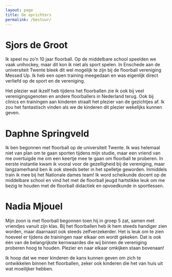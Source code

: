 ```yaml
---
layout: page
title: De oprichters
permalink: /bestuur/
---
```


# Sjors de Groot
Ik speel nu zo’n 10 jaar floorball. Op de middelbare school speelden we vaak unihockey, maar dit kon ik niet als sport spelen. In Enschede aan de universiteit Twente bleek dit wel mogelijk te zijn bij de floorball vereniging Messed Up. Ik heb een open training meegedaan en was eigenlijk direct verliefd op de sport en de vereniging. 

Het plezier wat ikzelf heb tijdens het floorballen zie ik ook bij veel verenigingsgenoten en andere floorballers in Nederland terug. Ook bij clinics en trainingen aan kinderen straalt het plezier van de gezichtjes af. Ik zou het fantastisch vinden als we de kinderen dit plezier wekelijks kunnen geven.

# Daphne Springveld
Ik ben begonnen met floorball op de universiteit Twente. Ik was helemaal niet van plan om te gaan sporten tijdens mijn studie, maar een vriend van me overtuigde me om een keertje mee te gaan om floorball te proberen. In eerste instantie kwam ik vooral voor de gezelligheid bij de vereniging, maar langzamerhand ben ik ook steeds beter in het spelletje geworden. Inmiddels train ik mee bij het Nationale dames team! Ik word scheikunde docent op de middelbare school en vind het met de floorball jeugd hartstikke leuk om me bezig te houden met de floorball didactiek en opvoedkunde in sportlessen. 

# Nadia Mjouel
Mijn zoon is met floorball begonnen toen hij in groep 5 zat, samen met vriendjes vanuit zijn klas. Bij het floorballen heb ik hem steeds handiger zien worden, maar daarnaast ook steeds zelfverzekerder. Het is leuk om te zien hoeveel er tijdens de trainingen naar elkaar om wordt gekeken. Dat is ook één van de belangrijkste kernwaardes die wij binnen de vereniging proberen hoog te houden. Plezier en naar elkaar omkijken staan bovenaan! 

Ik hoop dat we meer kinderen de kans kunnen geven om zich te ontwikkelen binnen het floorballen, zeker ook kinderen die het van huis uit wat moeilijker hebben.
